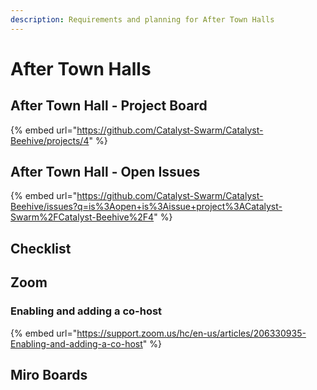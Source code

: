 ```yaml
---
description: Requirements and planning for After Town Halls
---
```


# After Town Halls

## After Town Hall - Project Board

{% embed url="https://github.com/Catalyst-Swarm/Catalyst-Beehive/projects/4" %}

## After Town Hall - Open Issues

{% embed url="https://github.com/Catalyst-Swarm/Catalyst-Beehive/issues?q=is%3Aopen+is%3Aissue+project%3ACatalyst-Swarm%2FCatalyst-Beehive%2F4" %}

## Checklist





## Zoom

### Enabling and adding a co-host

{% embed url="https://support.zoom.us/hc/en-us/articles/206330935-Enabling-and-adding-a-co-host" %}





## Miro Boards

